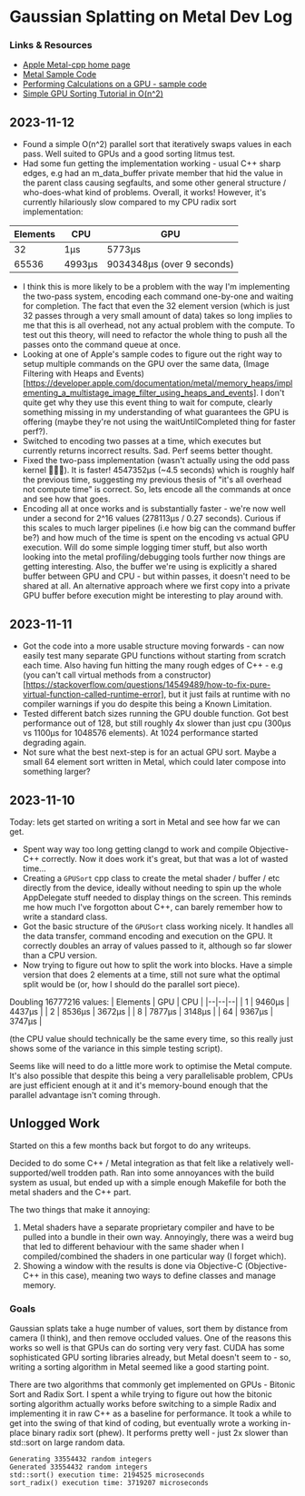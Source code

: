 # Gaussian Splatting on Metal Dev Log

### Links & Resources

- [Apple Metal-cpp home page](https://developer.apple.com/metal/cpp/)
- [Metal Sample Code](https://developer.apple.com/metal/sample-code/)
- [Performing Calculations on a GPU - sample code](https://developer.apple.com/documentation/metal/performing_calculations_on_a_gpu)
- [Simple GPU Sorting Tutorial in O(n^2)](https://www.alanzucconi.com/2017/12/13/gpu-sorting-1/)

## 2023-11-12

* Found a simple O(n^2) parallel sort that iteratively swaps values in each pass. Well suited to GPUs and a good sorting litmus test.
* Had some fun getting the implementation working - usual C++ sharp edges, e.g had an m_data_buffer private member that hid the value in the parent class causing segfaults, and some other general structure / who-does-what kind of problems. Overall, it works! However, it's currently hilariously slow compared to my CPU radix sort implementation:

| Elements | CPU | GPU |
|--|--|--|
| 32    | 1µs    | 5773µs    |
| 65536 | 4993µs | 9034348µs (over 9 seconds) |

* I think this is more likely to be a problem with the way I'm implementing the two-pass system, encoding each command one-by-one and waiting for completion. The fact that even the 32 element version (which is just 32 passes through a very small amount of data) takes so long implies to me that this is all overhead, not any actual problem with the compute. To test out this theory, will need to refactor the whole thing to push all the passes onto the command queue at once.
* Looking at one of Apple's sample codes to figure out the right way to setup multiple commands on the GPU over the same data, (Image Filtering with Heaps and Events)[https://developer.apple.com/documentation/metal/memory_heaps/implementing_a_multistage_image_filter_using_heaps_and_events]. I don't quite get why they use this event thing to wait for compute, clearly something missing in my understanding of what guarantees the GPU is offering (maybe they're not using the waitUntilCompleted thing for faster perf?).
* Switched to encoding two passes at a time, which executes but currently returns incorrect results. Sad. Perf seems better thought.
* Fixed the two-pass implementation (wasn't actually using the odd pass kernel 🤦🏼‍♂️). It is faster! 4547352µs (~4.5 seconds) which is roughly half the previous time, suggesting my previous thesis of "it's all overhead not compute time" is correct. So, lets encode all the commands at once and see how that goes.
* Encoding all at once works and is substantially faster - we're now well under a second for 2^16 values (278113µs / 0.27 seconds). Curious if this scales to much larger pipelines (i.e how big can the command buffer be?) and how much of the time is spent on the encoding vs actual GPU execution. Will do some simple logging timer stuff, but also worth looking into the metal profiling/debugging tools further now things are getting interesting. Also, the buffer we're using is explicitly a shared buffer between GPU and CPU - but within passes, it doesn't need to be shared at all. An alternative approach where we first copy into a private GPU buffer before execution might be interesting to play around with.

## 2023-11-11

* Got the code into a more usable structure moving forwards - can now easily test many separate GPU functions without starting from scratch each time. Also having fun hitting the many rough edges of C++ - e.g (you can't call virtual methods from a constructor)[https://stackoverflow.com/questions/14549489/how-to-fix-pure-virtual-function-called-runtime-error], but it just fails at runtime with no compiler warnings if you do despite this being a Known Limitation.
* Tested different batch sizes running the GPU double function. Got best performance out of 128, but still roughly 4x slower than just cpu (300µs vs 1100µs for 1048576 elements). At 1024 performance started degrading again.
* Not sure what the best next-step is for an actual GPU sort. Maybe a small 64 element sort written in Metal, which could later compose into something larger?

## 2023-11-10

Today: lets get started on writing a sort in Metal and see how far we can get.

* Spent way way too long getting clangd to work and compile Objective-C++ correctly. Now it does work it's great, but that was a lot of wasted time...
* Creating a `GPUSort` cpp class to create the metal shader / buffer / etc directly from the device, ideally without needing to spin up the whole AppDelegate stuff needed to display things on the screen. This reminds me how much I've forgotton about C++, can barely remember how to write a standard class.
* Got the basic structure of the `GPUSort` class working nicely. It handles all the data transfer, command encoding and execution on the GPU. It correctly doubles an array of values passed to it, although so far slower than a CPU version.
* Now trying to figure out how to split the work into blocks. Have a simple version that does 2 elements at a time, still not sure what the optimal split would be (or, how I should do the parallel sort piece).

Doubling 16777216 values:
| Elements | GPU | CPU |
|--|--|--|
| 1  | 9460µs | 4437µs |
| 2  | 8536µs | 3672µs |
| 8  | 7877μs | 3148μs |
| 64 | 9367µs | 3747µs |

(the CPU value should technically be the same every time, so this really just shows some of the variance in this simple testing script).

Seems like will need to do a little more work to optimise the Metal compute. It's also possible that despite this being a very parallelisable problem, CPUs are just efficient enough at it and it's memory-bound enough that the parallel advantage isn't coming through.

## Unlogged Work

Started on this a few months back but forgot to do any writeups.

Decided to do some C++ / Metal integration as that felt like a relatively well-supported/well trodden path. Ran into some annoyances with the build system as usual, but ended up with a simple enough Makefile for both the metal shaders and the C++ part.

The two things that make it annoying:
1. Metal shaders have a separate proprietary compiler and have to be pulled into a bundle in their own way. Annoyingly, there was a weird bug that led to different behaviour with the same shader when I compiled/combined the shaders in one particular way (I forget which).
2. Showing a window with the results is done via Objective-C (Objective-C++ in this case), meaning two ways to define classes and manage memory.

### Goals

Gaussian splats take a huge number of values, sort them by distance from camera (I think), and then remove occluded values. One of the reasons this works so well is that GPUs can do sorting very very fast. CUDA has some sophisticated GPU sorting libraries already, but Metal doesn't seem to - so, writing a sorting algorithm in Metal seemed like a good starting point.

There are two algorithms that commonly get implemented on GPUs - Bitonic Sort and Radix Sort. I spent a while trying to figure out how the bitonic sorting algorithm actually works before switching to a simple Radix and implementing it in raw C++ as a baseline for performance. It took a while to get into the swing of that kind of coding, but eventually wrote a working in-place binary radix sort (phew). It performs pretty well - just 2x slower than std::sort on large random data.

```
Generating 33554432 random integers
Generated 33554432 random integers
std::sort() execution time: 2194525 microseconds
sort_radix() execution time: 3719207 microseconds
```
